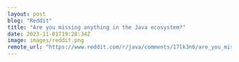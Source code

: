 ```yaml
---
layout: post
blog: "Reddit"
title: "Are you missing anything in the Java ecosystem?"
date: 2023-11-01T19:28:34Z
image: images/reddit.png
remote_url: "https://www.reddit.com/r/java/comments/17lk3n6/are_you_missing_anything_in_the_java_ecosystem/"
---
```

